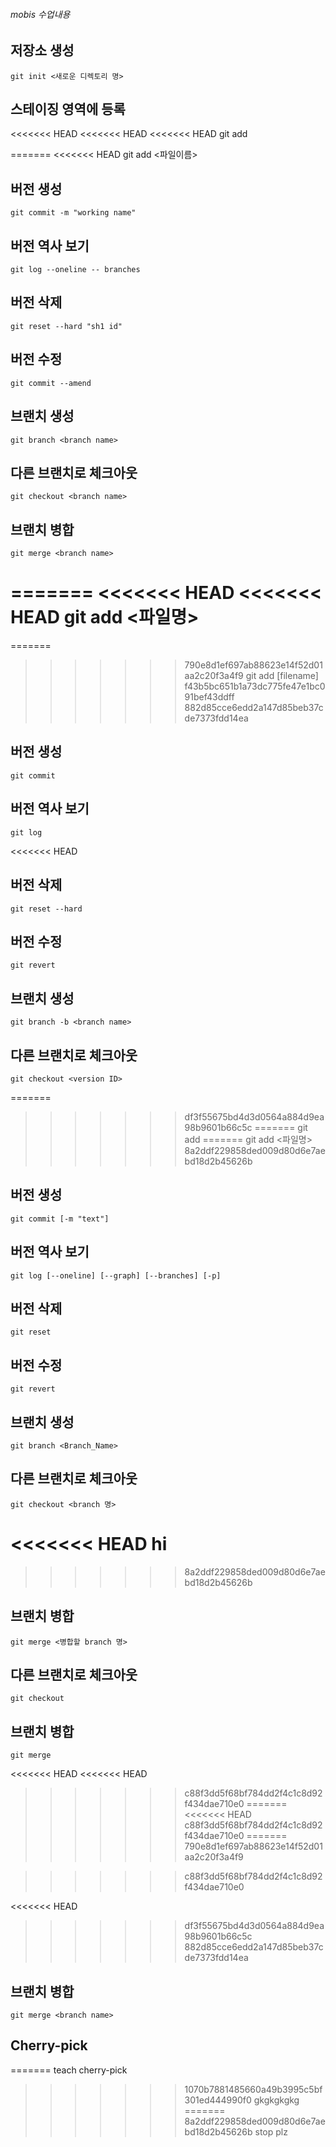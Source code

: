 ###### mobis 수업내용

## 저장소 생성
	git init <새로운 디렉토리 명>
## 스테이징 영역에 등록
<<<<<<< HEAD
<<<<<<< HEAD
<<<<<<< HEAD
	git add <file name>

=======
<<<<<<< HEAD
	git add <파일이름>

## 버전 생성
	git commit -m "working name"

## 버전 역사 보기
	git log --oneline -- branches

## 버전 삭제
	git reset --hard "sh1 id"

## 버전 수정
	git commit --amend

## 브랜치 생성 
	git branch <branch name>

## 다른 브랜치로 체크아웃
	git checkout <branch name>
 
## 브랜치 병합
	git merge <branch name>

=======
<<<<<<< HEAD
<<<<<<< HEAD
	git add <파일명>
=======
=======
>>>>>>> 790e8d1ef697ab88623e14f52d01aa2c20f3a4f9
	git add [filename]
>>>>>>> f43b5bc651b1a73dc775fe47e1bc091bef43ddff
>>>>>>> 882d85cce6edd2a147d85beb37cde7373fdd14ea
## 버전 생성
	git commit

## 버전 역사 보기
	git log
<<<<<<< HEAD

## 버전 삭제
	git reset --hard
## 버전 수정
	git revert

## 브랜치 생성 
	git branch -b <branch name>

## 다른 브랜치로 체크아웃
 	git checkout <version ID>
=======
>>>>>>> df3f55675bd4d3d0564a884d9ea98b9601b66c5c
=======
	git add
=======
	git add <파일명>
>>>>>>> 8a2ddf229858ded009d80d6e7aebd18d2b45626b
## 버전 생성
	git commit [-m "text"]
## 버전 역사 보기
	git log [--oneline] [--graph] [--branches] [-p]
## 버전 삭제
	git reset
## 버전 수정
	git revert
## 브랜치 생성 
	git branch <Branch_Name>
## 다른 브랜치로 체크아웃
	git checkout <branch 명>
<<<<<<< HEAD
	hi
=======
>>>>>>> 8a2ddf229858ded009d80d6e7aebd18d2b45626b
## 브랜치 병합
	git merge <병합할 branch 명>
## 다른 브랜치로 체크아웃
	git checkout
## 브랜치 병합
	git merge
<<<<<<< HEAD
<<<<<<< HEAD
>>>>>>> c88f3dd5f68bf784dd2f4c1c8d92f434dae710e0
=======
<<<<<<< HEAD
>>>>>>> c88f3dd5f68bf784dd2f4c1c8d92f434dae710e0
=======
>>>>>>> 790e8d1ef697ab88623e14f52d01aa2c20f3a4f9


>>>>>>> c88f3dd5f68bf784dd2f4c1c8d92f434dae710e0

<<<<<<< HEAD
>>>>>>> df3f55675bd4d3d0564a884d9ea98b9601b66c5c
>>>>>>> 882d85cce6edd2a147d85beb37cde7373fdd14ea

## 브랜치 병합
	git merge <branch name>

## Cherry-pick
=======
teach cherry-pick
>>>>>>> 1070b7881485660a49b3995c5bf301ed444990f0
gkgkgkgkg
=======
>>>>>>> 8a2ddf229858ded009d80d6e7aebd18d2b45626b
stop plz
